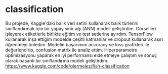 # classification
Bu projede, Kaggle'daki balık veri setini kullanarak balık türlerini sınıflandırmak için bir yapay sinir ağı (ANN) modeli geliştirdim. Görselleri işleyerek etiketlerle birlikte eğitim ve test setlerine ayırdım. TensorFlow kullanarak inşa ettiğim modelde çeşitli katmanlar ve dropout kullanarak aşırı öğrenmeyi önledim. Modelin başarımını accuracy ve loss grafikleri ile değerlendirip, confusion matrix ile analiz ettim. Hiperparametre optimizasyonu yaparak en iyi performansı elde etmeye çalıştım ve sonuç olarak başarılı bir sınıflandırma modeli geliştirdim.
https://www.kaggle.com/code/glermelez/fish-classification

